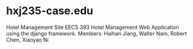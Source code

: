 # hxj235-case.edu
Hotel Management Site
EECS 393 Hotel Management Web Application using the django framework. Members: Haihan Jiang, Walter Nam, Robert Chen, Xiaoyao Ni

